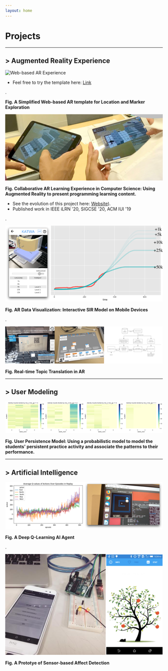 ```yaml
---
layout: home
---
```


<!-- [>> Click here to view my CV online <<](/about/) -->

# Projects

---
## > Augmented Reality Experience

![Web-based AR Experience](https://media.giphy.com/media/mK4R969pndOCnqUUSH/giphy.gif)

- Feel free to try the template here: [Link](https://rickchung.github.io/CPI101F20-Project-AR-Template/)

.

**Fig. A Simplified Web-based AR template for Location and Marker Exploration**

![AR Learning Experience](/assets/img/a1.jpg)

**Fig. Collaborative AR Learning Experience in Computer Science: Using Augmented Reality to present programming learning content.** 

- See the evolution of this project here: [Website](https://sites.google.com/asu.edu/ogmented/home)).
- Published work in IEEE iLRN '20, SIGCSE '20, ACM IUI '19

.

![AR Data Visualization](/assets/img/dv1.png)

**Fig. AR Data Visualization: Interactive SIR Model on Mobile Devices**

.

![AR Data Visualization](/assets/img/dv2.png)

**Fig. Real-time Topic Translation in AR**

---
## > User Modeling

![User Persistence Model](/assets/img/a2.png)

**Fig. User Persistence Model: Using a probabilistic model to model the students' persistent practice activity and associate the patterns to their performance.**

---
## > Artificial Intelligence

![Deep Q-Learning](/assets/img/ai1.png)

**Fig. A Deep Q-Learning AI Agent**

.

![Data Visualization](/assets/img/dv3.png)

**Fig. A Prototye of Sensor-based Affect Detection**
